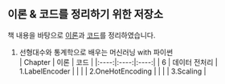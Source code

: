 ## 이론 & 코드를 정리하기 위한 저장소

책 내용을 바탕으로 [이론](https://mmminji.github.io/)과 [코드](https://github.com/mmminji/Machine-Learning)를 정리하였습니다.


1. 선형대수와 통계학으로 배우는 머신러닝 with 파이썬  
| Chapter | 이론 | 코드 |
|:----:|:----:|:----:|
| 6 | 데이터 전처리 | 1.LabelEncoder |
|  |  | 2.OneHotEncoding |
|  |  | 3.Scaling |

